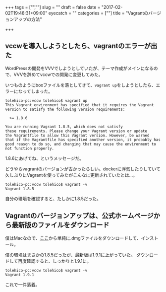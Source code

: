 +++
tags = ["",""]
slug = ""
draft = false
date = "2017-02-02T19:48:31+09:00"
eyecatch = ""
categories = [""]
title = "Vagrantのバージョンアップの方法"

+++


## vccwを導入しようとしたら、vagrantのエラーが出た
WordPressの開発をVVVでしようとしていたが、テーマ作成がメインになるので、VVVを辞めてvccwでの開発に変更してみた。

いつものようにboxファイルを落としてきて、``vagrant up``をしようとしたら、エラーになってしまった。

```terminal
tolehico-pc:vccw tolehico$ vagrant up
This Vagrant environment has specified that it requires the Vagrant
version to satisfy the following version requirements:

  >= 1.8.6

You are running Vagrant 1.8.5, which does not satisfy
these requirements. Please change your Vagrant version or update
the Vagrantfile to allow this Vagrant version. However, be warned
that if the Vagrantfile has specified another version, it probably has
good reason to do so, and changing that may cause the environment to
not function properly.
```

1.8.6にあげてね、というメッセージだ。

どうやらvagrantのバージョンが古かったらしい。dockerに浮気したりしていて久しぶりにVagrantを使ってみたがこんなに更新されていたとは…。

```terminal
tolehico-pc:vccw tolehico$ vagrant -v
Vagrant 1.8.5
```

自分の環境を確認すると、たしかに1.8.5だった。



## Vagrantのバージョンアップは、公式ホームページから最新版のファイルをダウンロード
僕はMacなので、[ここ](https://www.vagrantup.com/downloads.html)から単純に.dmgファイルをダウンロードして、インストール。

僕の環境はまさかの1.8.5だったが、最新版は1.9.1に上がっていた。
ダウンロードして再度確認すると、しっかりと1.9.1に。

```terminal
tolehico-pc:vccw tolehico$ vagrant -v
Vagrant 1.9.1
```


これで一件落着。



